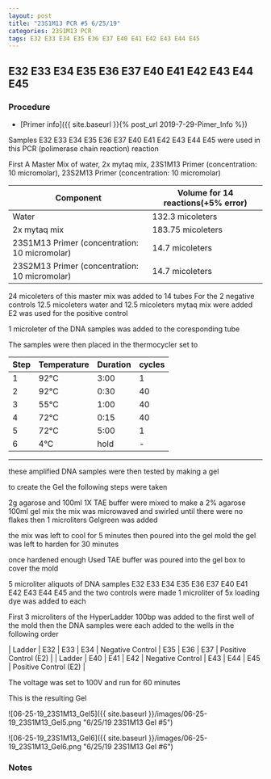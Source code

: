 ```yaml
---
layout: post
title: "23S1M13 PCR #5 6/25/19"
categories: 23S1M13 PCR
tags: E32 E33 E34 E35 E36 E37 E40 E41 E42 E43 E44 E45
---
```


## E32 E33 E34 E35 E36 E37 E40 E41 E42 E43 E44 E45

### Procedure

- [Primer info]({{ site.baseurl }}{% post_url 2019-7-29-Pimer_Info %})

Samples E32 E33 E34 E35 E36 E37 E40 E41 E42 E43 E44 E45 were used in this PCR (polimerase chain reaction) reaction 

First A Master Mix of water, 2x mytaq mix, 23S1M13 Primer (concentration: 10 micromolar), 23S2M13 Primer (concentration: 10 micromolar)


|Component| Volume for 14 reactions(+5% error)|
|---------|---------------------------|
|Water| 132.3 micoleters|
|2x mytaq mix| 183.75 micoleters|
|23S1M13 Primer (concentration: 10 micromolar)| 14.7 micoleters|
|23S2M13 Primer (concentration: 10 micromolar)| 14.7 micoleters|

24 micoleters of this master mix was added to 14 tubes 
For the 2 negative controls 12.5 micoleters water and 12.5 micoleters mytaq mix were added
E2 was used for the positive control

1 microleter of the DNA samples was added to the coresponding tube

The samples were then placed in the thermocycler set to 

|Step|Temperature|Duration|cycles|
|----|-------|--------|-------|
|1|92°C|3:00|1|
|2|92°C|0:30|40|
|3|55°C|1:00|40|
|4|72°C|0:15|40|
|5|72°C|5:00|1|
|6|4°C|hold|-|

___________

these amplified DNA samples were then tested by making a gel

to create the Gel the following steps were taken 

2g agarose and 100ml 1X TAE buffer were mixed to make a 2% agarose 100ml gel mix 
the mix was microwaved and swirled until there were no flakes 
then 1 microliters Gelgreen was added

the mix was left to cool for 5 minutes then poured into the gel mold
the gel was left to harden for 30 minutes 

once hardened enough Used TAE buffer was poured into the gel box to cover the mold

5 microliter aliquots of DNA samples  E32 E33 E34 E35 E36 E37 E40 E41 E42 E43 E44 E45 and the two controls were made 
1 microliter of 5x loading dye was added to each

First 3 microliters of the HyperLadder 100bp was added to the first well of the mold 
then the DNA samples were each added to the wells in the following order 

| Ladder | E32 | E33 | E34 | Negative Control | E35 | E36 | E37 | Positive Control (E2) |
| Ladder | E40 | E41 | E42 | Negative Control | E43 | E44 | E45 | Positive Control (E2) |

The voltage was set to 100V and run for 60 minutes


This is the resulting Gel

![06-25-19_23S1M13_Gel5]({{ site.baseurl }}/images/06-25-19_23S1M13_Gel5.png "6/25/19 23S1M13 Gel #5")

![06-25-19_23S1M13_Gel6]({{ site.baseurl }}/images/06-25-19_23S1M13_Gel6.png "6/25/19 23S1M13 Gel #6")


### Notes

